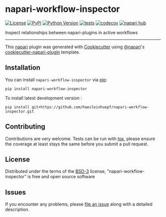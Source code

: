 # napari-workflow-inspector

[![License](https://img.shields.io/pypi/l/napari-workflow-inspector.svg?color=green)](https://github.com/haesleinhuepf/napari-workflow-inspector/raw/main/LICENSE)
[![PyPI](https://img.shields.io/pypi/v/napari-workflow-inspector.svg?color=green)](https://pypi.org/project/napari-workflow-inspector)
[![Python Version](https://img.shields.io/pypi/pyversions/napari-workflow-inspector.svg?color=green)](https://python.org)
[![tests](https://github.com/haesleinhuepf/napari-workflow-inspector/workflows/tests/badge.svg)](https://github.com/haesleinhuepf/napari-workflow-inspector/actions)
[![codecov](https://codecov.io/gh/haesleinhuepf/napari-workflow-inspector/branch/main/graph/badge.svg)](https://codecov.io/gh/haesleinhuepf/napari-workflow-inspector)
[![napari hub](https://img.shields.io/endpoint?url=https://api.napari-hub.org/shields/napari-workflow-inspector)](https://napari-hub.org/plugins/napari-workflow-inspector)

Inspect relationships between napari-plugins in active workflows

----------------------------------

This [napari] plugin was generated with [Cookiecutter] using [@napari]'s [cookiecutter-napari-plugin] template.

<!--
Don't miss the full getting started guide to set up your new package:
https://github.com/napari/cookiecutter-napari-plugin#getting-started

and review the napari docs for plugin developers:
https://napari.org/plugins/stable/index.html
-->

## Installation

You can install `napari-workflow-inspector` via [pip]:

    pip install napari-workflow-inspector



To install latest development version :

    pip install git+https://github.com/haesleinhuepf/napari-workflow-inspector.git


## Contributing

Contributions are very welcome. Tests can be run with [tox], please ensure
the coverage at least stays the same before you submit a pull request.

## License

Distributed under the terms of the [BSD-3] license,
"napari-workflow-inspector" is free and open source software

## Issues

If you encounter any problems, please [file an issue] along with a detailed description.

[napari]: https://github.com/napari/napari
[Cookiecutter]: https://github.com/audreyr/cookiecutter
[@napari]: https://github.com/napari
[MIT]: http://opensource.org/licenses/MIT
[BSD-3]: http://opensource.org/licenses/BSD-3-Clause
[GNU GPL v3.0]: http://www.gnu.org/licenses/gpl-3.0.txt
[GNU LGPL v3.0]: http://www.gnu.org/licenses/lgpl-3.0.txt
[Apache Software License 2.0]: http://www.apache.org/licenses/LICENSE-2.0
[Mozilla Public License 2.0]: https://www.mozilla.org/media/MPL/2.0/index.txt
[cookiecutter-napari-plugin]: https://github.com/napari/cookiecutter-napari-plugin

[file an issue]: https://github.com/haesleinhuepf/napari-workflow-inspector/issues

[napari]: https://github.com/napari/napari
[tox]: https://tox.readthedocs.io/en/latest/
[pip]: https://pypi.org/project/pip/
[PyPI]: https://pypi.org/
